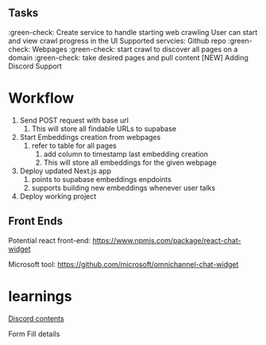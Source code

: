 ## Tasks

:green-check: Create service to handle starting web crawling
User can start and view crawl progress in the UI
Supported servcies:
  Github repo
  :green-check: Webpages
    :green-check: start crawl to discover all pages on a domain
    :green-check: take desired pages and pull content
[NEW] Adding Discord Support

# Workflow
1. Send POST request with base url
   1. This will store all findable URLs to supabase
2. Start Embeddings creation from webpages
   1. refer to table for all pages
      1. add column to timestamp last embedding creation
      2. This will store all embeddings for the given webpage
3. Deploy updated Next.js app
   1. points to supabase embeddings enpdoints
   2. supports building new embeddings whenever user talks
4. Deploy working project



## Front Ends
Potential react front-end: https://www.npmjs.com/package/react-chat-widget

Microsoft tool: https://github.com/microsoft/omnichannel-chat-widget

# learnings
[Discord contents](https://discord.com/developers/docs/interactions/receiving-and-responding)


Form Fill details
